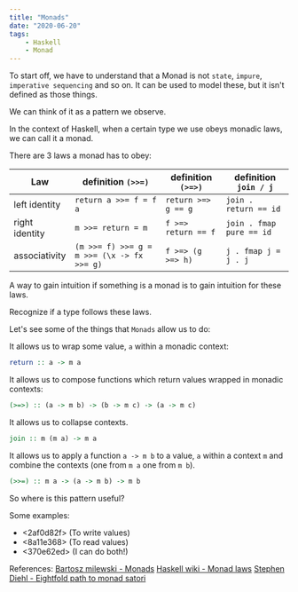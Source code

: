 ```yaml
---
title: "Monads"
date: "2020-06-20"
tags:
    - Haskell
    - Monad
---
```


To start off, we have to understand that a Monad is not `state`, `impure`, `imperative sequencing` and so on. It can be used to model these, but it isn't defined as those things.

We can think of it as a pattern we observe.

In the context of Haskell, when a certain type we use obeys monadic laws, we can call it a monad. 

There are 3 laws a monad has to obey:

| Law            | definition `(>>=)`                         | definition `(>=>)`  | definition `join / j`    |
|----------------|--------------------------------------------|---------------------|--------------------------|
| left identity  | `return a >>= f = f a`                     | `return >=> g == g` | `join . return == id`    |
| right identity | `m >>= return = m`                         | `f >=> return == f` | `join . fmap pure == id` |
| associativity  | `(m >>= f) >>= g = m >>= (\x -> fx >>= g)` | `f >=> (g >=> h)`   | `j . fmap j = j . j`     |

A way to gain intuition if something is a monad is to gain intuition for these laws. 

Recognize if a type follows these laws.

Let's see some of the things that `Monads` allow us to do:

It allows us to wrap some value, `a` within a monadic context:

```hs
return :: a -> m a
```

It allows us to compose functions which return values wrapped in monadic contexts:

```hs
(>=>) :: (a -> m b) -> (b -> m c) -> (a -> m c)
```

It allows us to collapse contexts.
```hs
join :: m (m a) -> m a
```

It allows us to apply a function `a -> m b` to a value, `a` within a context `m` and combine the contexts (one from `m a` one from `m b`).
```hs
(>>=) :: m a -> (a -> m b) -> m b
```

So where is this pattern useful?

Some examples:
- <2af0d82f> (To write values)
- <8a11e368> (To read values)
- <370e62ed> (I can do both!)

References:
[Bartosz milewski - Monads](https://bartoszmilewski.com/2016/11/21/monads-programmers-definition/)
[Haskell wiki - Monad laws](https://wiki.haskell.org/Monad_laws)
[Stephen Diehl - Eightfold path to monad satori](http://dev.stephendiehl.com/hask/#eightfold-path-to-monad-satori)
